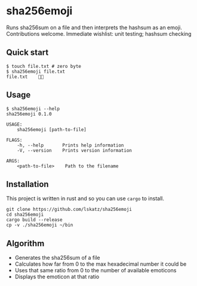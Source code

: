 # sha256emoji

Runs sha256sum on a file and then interprets the hashsum as an emoji.
Contributions welcome.  Immediate wishlist: unit testing; hashsum checking

## Quick start

    $ touch file.txt # zero byte
    $ sha256emoji file.txt 
    file.txt	👦🏻

## Usage

    $ sha256emoji --help
    sha256emoji 0.1.0

    USAGE:
        sha256emoji [path-to-file]

    FLAGS:
        -h, --help       Prints help information
        -V, --version    Prints version information

    ARGS:
        <path-to-file>    Path to the filename

## Installation

This project is written in rust and so you can use `cargo`
to install.

    git clone https://github.com/lskatz/sha256emoji
    cd sha256emoji
    cargo build --release
    cp -v ./sha256emoji ~/bin

## Algorithm

* Generates the sha256sum of a file
* Calculates how far from 0 to the max hexadecimal number it could be
* Uses that same ratio from 0 to the number of available emoticons
* Displays the emoticon at that ratio

